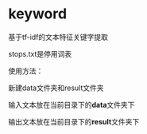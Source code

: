 # keyword

基于tf-idf的文本特征关键字提取

stops.txt是停用词表

使用方法：

新建data文件夹和result文件夹

输入文本放在当前目录下的**data**文件夹下

输出文本放在当前目录下的**result**文件夹下
